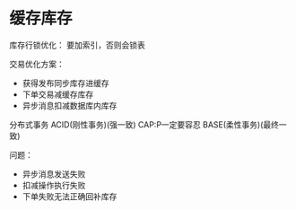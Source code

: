 # 缓存库存

库存行锁优化：
要加索引，否则会锁表

交易优化方案：
- 获得发布同步库存进缓存
- 下单交易减缓存库存
- 异步消息扣减数据库内库存

分布式事务
ACID(刚性事务)(强一致)
CAP:P一定要容忍
BASE(柔性事务)(最终一致)

问题：
- 异步消息发送失败
- 扣减操作执行失败
- 下单失败无法正确回补库存

